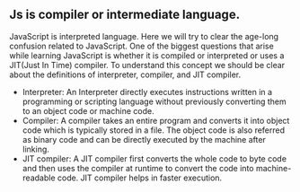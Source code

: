 Js is compiler or intermediate language.
-----------------------------------------------
JavaScript is interpreted language. Here we will try to clear the age-long confusion related to JavaScript. One of the biggest questions that arise while learning JavaScript is whether it is compiled or interpreted or uses a JIT(Just In Time) compiler. To understand this concept we should be clear about the definitions of interpreter, compiler, and JIT compiler.

* Interpreter: An Interpreter directly executes instructions written in a programming or scripting language without previously converting them to an object code or machine code.
* Compiler: A compiler takes an entire program and converts it into object code which is typically stored in a file. The object code is also referred as binary code and can be directly executed by the machine after linking. 
* JIT compiler: A JIT compiler first converts the whole code to byte code and then uses the compiler at runtime to convert the code into machine-readable code. JIT compiler helps in faster execution.